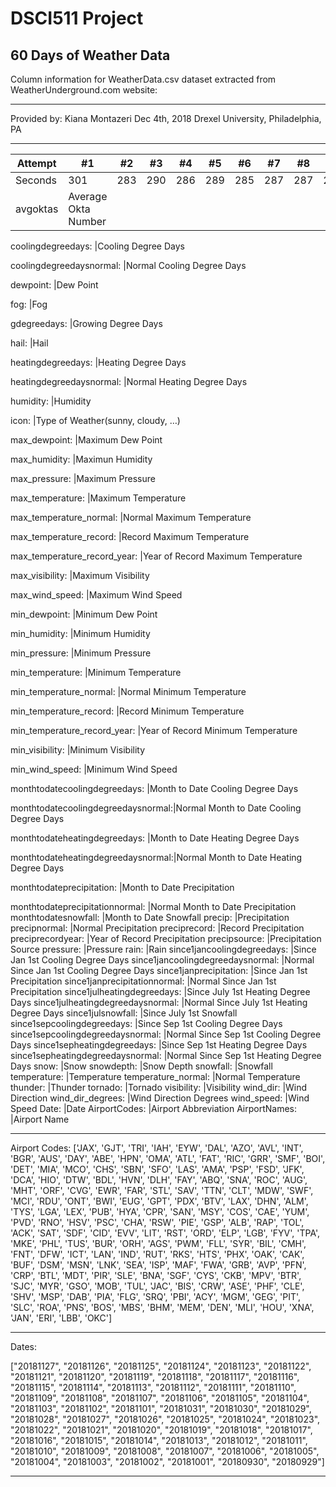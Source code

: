 # DSCI511 Project
## 60 Days of Weather Data
Column information for WeatherData.csv dataset extracted from WeatherUnderground.com website:
******************************************************************************************************************************************
Provided by:
Kiana Montazeri
Dec 4th, 2018
Drexel University, Philadelphia, PA
*****************************************************************************************************************************************
Attempt | #1 | #2 | #3 | #4 | #5 | #6 | #7 | #8 | #9 | #10 | #11
--- | --- | --- | --- |--- |--- |--- |--- |--- |--- |--- |---
Seconds | 301 | 283 | 290 | 286 | 289 | 285 | 287 | 287 | 272 | 276 | 269 
avgoktas 							                   |Average Okta Number
 
 coolingdegreedays: 					           |Cooling Degree Days
 
 coolingdegreedaysnormal: 		        |Normal Cooling Degree Days
 
 dewpoint: 					               	   	|Dew Point
 
 fog: 							                	      |Fog
 
 gdegreedays: 					                	|Growing Degree Days
 
 hail: 								                     |Hail
 
 heatingdegreedays: 					           |Heating Degree Days
 
 heatingdegreedaysnormal: 			       |Normal Heating Degree Days
 
 humidity: 							                  |Humidity
 
 icon:							                      	|Type of Weather(sunny, cloudy, …)
 
 max_dewpoint:					                	|Maximum Dew Point
 
 max_humidity:					                	|Maximun Humidity
 
 max_pressure:					            	    |Maximum Pressure
 
 max_temperature:						             |Maximum Temperature
 
 max_temperature_normal:				        |Normal Maximum Temperature
 
 max_temperature_record:				        |Record Maximum Temperature
 
 max_temperature_record_year:		    	|Year of Record Maximum Temperature
 
 max_visibility:					          	    |Maximum Visibility
 
 max_wind_speed:				          	    	|Maximum Wind Speed
 
 min_dewpoint:					                	|Minimum Dew Point
 
 min_humidity:					            	    |Minimum Humidity
 
 min_pressure:					                 |Minimum Pressure
 
 min_temperature:					             	|Minimum Temperature
 
 min_temperature_normal:				        |Normal Minimum Temperature
 
 min_temperature_record:				        |Record Minimum Temperature
 
 min_temperature_record_year:		    	|Year of Record Minimum Temperature
 
 min_visibility:					               |Minimum Visibility
 
 min_wind_speed:						              |Minimum Wind Speed
 
 monthtodatecoolingdegreedays:		    |Month to Date Cooling Degree Days	
 
 monthtodatecoolingdegreedaysnormal:|Normal Month to Date Cooling Degree Days
 
 monthtodateheatingdegreedays:		    |Month to Date Heating Degree Days	
 
 monthtodateheatingdegreedaysnormal:|Normal Month to Date Heating Degree Days
 
 monthtodateprecipitation:			       |Month to Date Precipitation
 
 monthtodateprecipitationnormal:  		|Normal Month to Date Precipitation
 monthtodatesnowfall:				          	|Month to Date Snowfall
 precip:								                    |Precipitation
 precipnormal:						                |Normal Precipitation
 preciprecord:					                	|Record Precipitation
 preciprecordyear:				             	|Year of Record Precipitation
 precipsource:						                |Precipitation Source
 pressure:							                   |Pressure
 rain:								                      |Rain
 since1jancoolingdegreedays:			|Since Jan 1st Cooling Degree Days
 since1jancoolingdegreedaysnormal:		|Normal Since Jan 1st Cooling Degree Days
 since1janprecipitation:				|Since Jan 1st Precipitation
 since1janprecipitationnormal:		|Normal Since Jan 1st Precipitation
 since1julheatingdegreedays:			|Since July 1st Heating Degree Days
 since1julheatingdegreedaysnormal:		|Normal Since July 1st Heating Degree Days
 since1julsnowfall:					|Since July 1st Snowfall
 since1sepcoolingdegreedays:			|Since Sep 1st Cooling Degree Days
 since1sepcoolingdegreedaysnormal:		|Normal Since Sep 1st Cooling Degree Days
 since1sepheatingdegreedays:			|Since Sep 1st Heating Degree Days
 since1sepheatingdegreedaysnormal:		|Normal Since Sep 1st Heating Degree Days
 snow:								|Snow
 snowdepth:							|Snow Depth
 snowfall:							|Snowfall
 temperature:						|Temperature
 temperature_normal:					|Normal Temperature
 thunder:							|Thunder
 tornado:							|Tornado
 visibility:							|Visibility
 wind_dir:							|Wind Direction
 wind_dir_degrees:					|Wind Direction Degrees
 wind_speed:							|Wind Speed
 Date:								|Date
 AirportCodes:						|Airport Abbreviation
 AirportNames:						|Airport Name
******************************************************************************************************************************************
Airport Codes:
['JAX', 'GJT', 'TRI', 'IAH', 'EYW', 'DAL', 'AZO', 'AVL', 'INT', 'BGR', 
 'AUS', 'DAY', 'ABE', 'HPN', 'OMA', 'ATL', 'FAT', 'RIC', 'GRR', 'SMF', 
 'BOI', 'DET', 'MIA', 'MCO', 'CHS', 'SBN', 'SFO', 'LAS', 'AMA', 'PSP', 
 'FSD', 'JFK', 'DCA', 'HIO', 'DTW', 'BDL', 'HVN', 'DLH', 'FAY', 'ABQ', 
 'SNA', 'ROC', 'AUG', 'MHT', 'ORF', 'CVG', 'EWR', 'FAR', 'STL', 'SAV', 
 'TTN', 'CLT', 'MDW', 'SWF', 'MCI', 'RDU', 'ONT', 'BWI', 'EUG', 'GPT', 
 'PDX', 'BTV', 'LAX', 'DHN', 'ALM', 'TYS', 'LGA', 'LEX', 'PUB', 'HYA', 
 'CPR', 'SAN', 'MSY', 'COS', 'CAE', 'YUM', 'PVD', 'RNO', 'HSV', 'PSC', 
 'CHA', 'RSW', 'PIE', 'GSP', 'ALB', 'RAP', 'TOL', 'ACK', 'SAT', 'SDF', 
 'CID', 'EVV', 'LIT', 'RST', 'ORD', 'ELP', 'LGB', 'FYV', 'TPA', 'MKE', 
 'PHL', 'TUS', 'BUR', 'ORH', 'AGS', 'PWM', 'FLL', 'SYR', 'BIL', 'CMH', 
 'FNT', 'DFW', 'ICT', 'LAN', 'IND', 'RUT', 'RKS', 'HTS', 'PHX', 'OAK', 
 'CAK', 'BUF', 'DSM', 'MSN', 'LNK', 'SEA', 'ISP', 'MAF', 'FWA', 'GRB', 
 'AVP', 'PFN', 'CRP', 'BTL', 'MDT', 'PIR', 'SLE', 'BNA', 'SGF', 'CYS', 
 'CKB', 'MPV', 'BTR', 'SJC', 'MYR', 'GSO', 'MOB', 'TUL', 'JAC', 'BIS', 
 'CRW', 'ASE', 'PHF', 'CLE', 'SHV', 'MSP', 'DAB', 'PIA', 'FLG', 'SRQ', 
 'PBI', 'ACY', 'MGM', 'GEG', 'PIT', 'SLC', 'ROA', 'PNS', 'BOS', 'MBS', 
 'BHM', 'MEM', 'DEN', 'MLI', 'HOU', 'XNA', 'JAN', 'ERI', 'LBB', 'OKC']
******************************************************************************************************************************************
Dates:

["20181127", "20181126", "20181125", "20181124", "20181123", "20181122", 
 "20181121", "20181120", "20181119", "20181118", "20181117", "20181116", 
 "20181115", "20181114", "20181113", "20181112", "20181111", "20181110", 
 "20181109", "20181108", "20181107", "20181106", "20181105", "20181104", 
 "20181103", "20181102", "20181101", "20181031", "20181030", "20181029", 
 "20181028", "20181027", "20181026", "20181025", "20181024", "20181023", 
 "20181022", "20181021", "20181020", "20181019", "20181018", "20181017", 
 "20181016", "20181015", "20181014", "20181013", "20181012", "20181011", 
 "20181010", "20181009", "20181008", "20181007", "20181006", "20181005", 
 "20181004", "20181003", "20181002", "20181001", "20180930", "20180929"]
******************************************************************************************************************************************
